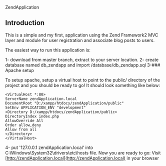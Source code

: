 
ZendApplication

Introduction
------------
This is a simple and my first, application using the Zend Framework2 MVC layer and module for user registration and associate blog posts to users.



The easiest way to run this application is:

1- download from master branch, extract to your server location.
2- create database named db_zendapp and import /database/db_zendapp.sql
3-### Apache setup

To setup apache, setup a virtual host to point to the public/ directory of the
project and you should be ready to go! It should look something like below:

    <VirtualHost *:80>
	ServerName zendApplication.local
	DocumentRoot "D:/xampp/htdocs/zendApplication/public"
	SetEnv APPLICATION_ENV "development"
	<Directory D:/xampp/htdocs/zendApplication/public>
	DirectoryIndex index.php
	AllowOverride All
	Order allow,deny
	Allow from all
	</Directory>
    </VirtualHost>

4- put '127.0.0.1			zendApplication.local' into C:\Windows\System32\drivers\etc\hosts file.
Now you are ready to go:
 Visit [http://zendApplication.local](http://zendApplication.local) in your browser
